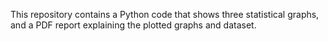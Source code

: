 This repository contains a Python code that shows three statistical graphs, and a PDF report explaining the plotted graphs and dataset.
